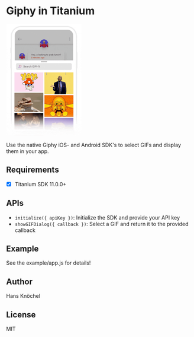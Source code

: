 # Giphy in Titanium

<img src="./.github/giphy-sdk.gif" height="300" />

Use the native Giphy iOS- and Android SDK's to select GIFs and display them in your app.

## Requirements

- [x] Titanium SDK 11.0.0+

## APIs

- `initialize({ apiKey })`: Initialize the SDK and provide your API key
- `showGIFDialog({ callback })`: Select a GIF and return it to the provided callback

## Example

See the example/app.js for details!

## Author

Hans Knöchel

## License

MIT
